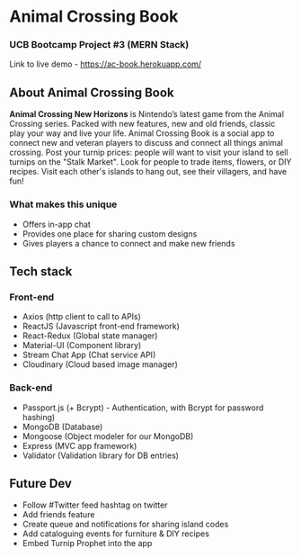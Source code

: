 # Animal Crossing Book

### UCB Bootcamp Project #3 (MERN Stack)

Link to live demo - https://ac-book.herokuapp.com/

## About Animal Crossing Book

__Animal Crossing New Horizons__ is Nintendo’s latest game from the Animal Crossing series. Packed with new features, new and old friends, classic play your way and live your life. Animal Crossing Book is a social app to connect new and veteran players to discuss and connect all things animal crossing. Post your turnip prices: people will want to visit your island to sell turnips on the "Stalk Market". Look for people to trade items, flowers, or DIY recipes. Visit each other's islands to hang out, see their villagers, and have fun!


### What makes this unique

- Offers in-app chat
- Provides one place for sharing custom designs
- Gives players a chance to connect and make new friends

## Tech stack

### Front-end

- Axios (http client to call to APIs)
- ReactJS (Javascript front-end framework)
- React-Redux (Global state manager)
- Material-UI (Component library)
- Stream Chat App (Chat service API)
- Cloudinary (Cloud based image manager)

### Back-end

- Passport.js (+ Bcrypt) - Authentication, with Bcrypt for password hashing)
- MongoDB (Database)
- Mongoose (Object modeler for our MongoDB)
- Express (MVC app framework)
- Validator (Validation library for DB entries)

## Future Dev

- Follow #Twitter feed hashtag on twitter
- Add friends feature
- Create queue and notifications for sharing island codes
- Add cataloguing events for furniture & DIY recipes
- Embed Turnip Prophet into the app
